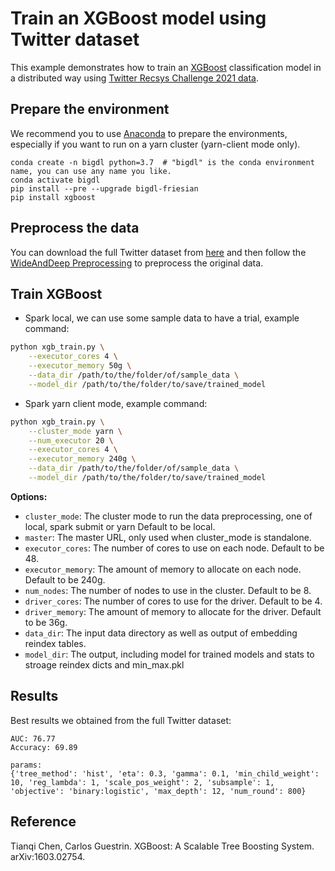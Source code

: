 # Train an XGBoost model using Twitter dataset
This example demonstrates how to train an [XGBoost](https://xgboost.readthedocs.io/en/stable/) classification model in a distributed way using [Twitter Recsys Challenge 2021 data](http://www.recsyschallenge.com/2021/).

## Prepare the environment
We recommend you to use [Anaconda](https://www.anaconda.com/distribution/#linux) to prepare the environments, especially if you want to run on a yarn cluster (yarn-client mode only).
```
conda create -n bigdl python=3.7  # "bigdl" is the conda environment name, you can use any name you like.
conda activate bigdl
pip install --pre --upgrade bigdl-friesian
pip install xgboost
```

## Preprocess the data
You can download the full Twitter dataset from [here](http://www.recsyschallenge.com/2021/) and then follow the [WideAndDeep Preprocessing](../wnd) to preprocess the original data.

## Train XGBoost
* Spark local, we can use some sample data to have a trial, example command:
```bash
python xgb_train.py \
    --executor_cores 4 \
    --executor_memory 50g \
    --data_dir /path/to/the/folder/of/sample_data \
    --model_dir /path/to/the/folder/to/save/trained_model
```

* Spark yarn client mode, example command:
```bash
python xgb_train.py \
    --cluster_mode yarn \
    --num_executor 20 \
    --executor_cores 4 \
    --executor_memory 240g \
    --data_dir /path/to/the/folder/of/sample_data \
    --model_dir /path/to/the/folder/to/save/trained_model
```

__Options:__
* `cluster_mode`: The cluster mode to run the data preprocessing, one of local, spark submit or yarn Default to be local.
* `master`: The master URL, only used when cluster_mode is standalone.
* `executor_cores`: The number of cores to use on each node. Default to be 48.
* `executor_memory`: The amount of memory to allocate on each node. Default to be 240g.
* `num_nodes`: The number of nodes to use in the cluster. Default to be 8.
* `driver_cores`: The number of cores to use for the driver. Default to be 4.
* `driver_memory`: The amount of memory to allocate for the driver. Default to be 36g.
* `data_dir`: The input data directory as well as output of embedding reindex tables.
* `model_dir`: The output, including model for trained models and stats to stroage reindex dicts and min_max.pkl

## Results
Best results we obtained from the full Twitter dataset:
```
AUC: 76.77
Accuracy: 69.89

params: 
{'tree_method': 'hist', 'eta': 0.3, 'gamma': 0.1, 'min_child_weight': 10, 'reg_lambda': 1, 'scale_pos_weight': 2, 'subsample': 1, 'objective': 'binary:logistic', 'max_depth': 12, 'num_round': 800}
```

## Reference
Tianqi Chen, Carlos Guestrin. XGBoost: A Scalable Tree Boosting System. arXiv:1603.02754.

